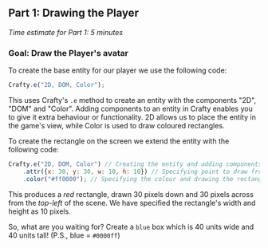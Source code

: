 ## Part 1: Drawing the Player
*Time estimate for Part 1: 5 minutes*
### Goal: Draw the Player's avatar

To create the base entity for our player we use the following code:

```javascript
Crafty.e("2D, DOM, Color");
```

This uses Crafty's `.e` method to create an entity with the components "2D", "DOM" and "Color". Adding components to an entity in Crafty enables you to give it extra behaviour or functionality. 2D allows us to place the entity in the game's view, while Color is used to draw coloured rectangles.

To create the rectangle on the screen we extend the entity with the following code:

```javascript
Crafty.e("2D, DOM, Color") // Creating the entity and adding components
    .attr({x: 30, y: 30, w: 10, h: 10}) // Specifying point to draw from (x,y) and dimensions to use
    .color("#ff0000"); // Specifying the colour and drawing the rectangle
```

This produces a *red* rectangle, drawn 30 pixels down and 30 pixels across from the *top-left* of the scene. We have specified the rectangle's width and height as 10 pixels.

So, what are you waiting for? Create a `blue` box which is 40 units wide and 40 units tall! (P.S., blue = `#0000ff`)
